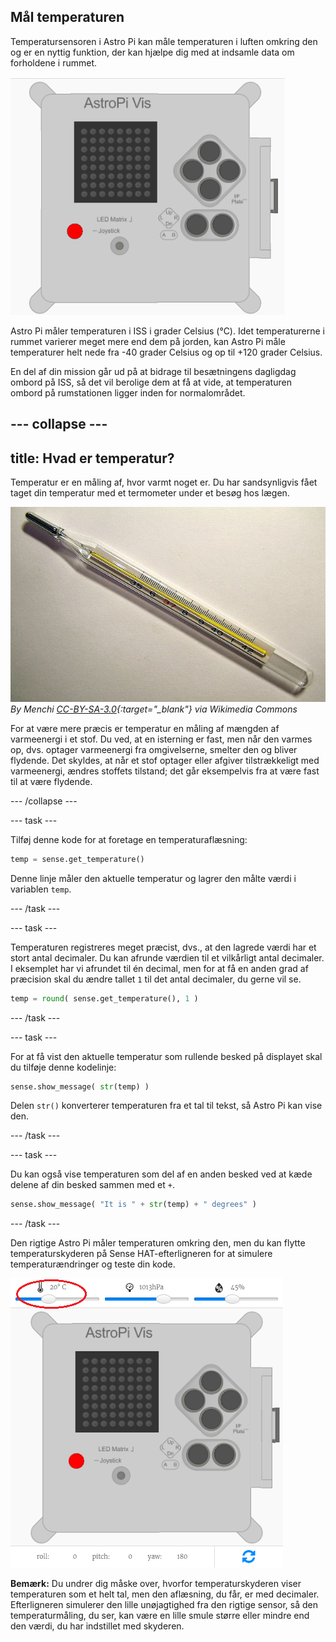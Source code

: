 ## Mål temperaturen

Temperatursensoren i Astro Pi kan måle temperaturen i luften omkring den og er en nyttig funktion, der kan hjælpe dig med at indsamle data om forholdene i rummet.

![Besked om temperaturen](images/degrees-message.gif)

Astro Pi måler temperaturen i ISS i grader Celsius (&deg;C). Idet temperaturerne i rummet varierer meget mere end dem på jorden, kan Astro Pi måle temperaturer helt nede fra -40 grader Celsius og op til +120 grader Celsius.

En del af din mission går ud på at bidrage til besætningens dagligdag ombord på ISS, så det vil berolige dem at få at vide, at temperaturen ombord på rumstationen ligger inden for normalområdet.

--- collapse ---
---
title: Hvad er temperatur?
---
Temperatur er en måling af, hvor varmt noget er. Du har sandsynligvis fået taget din temperatur med et termometer under et besøg hos lægen.

![Termometer](images/thermometer.JPG) *By Menchi [CC-BY-SA-3.0](http://creativecommons.org/licenses/by-sa/3.0/){:target="_blank"} via Wikimedia Commons*

For at være mere præcis er temperatur en måling af mængden af varmeenergi i et stof. Du ved, at en isterning er fast, men når den varmes op, dvs. optager varmeenergi fra omgivelserne, smelter den og bliver flydende. Det skyldes, at når et stof optager eller afgiver tilstrækkeligt med varmeenergi, ændres stoffets tilstand; det går eksempelvis fra at være fast til at være flydende.

--- /collapse ---

--- task ---

Tilføj denne kode for at foretage en temperaturaflæsning:

```python
temp = sense.get_temperature()
```

Denne linje måler den aktuelle temperatur og lagrer den målte værdi i variablen `temp`.

--- /task ---

--- task ---

Temperaturen registreres meget præcist, dvs., at den lagrede værdi har et stort antal decimaler. Du kan afrunde værdien til et vilkårligt antal decimaler. I eksemplet har vi afrundet til én decimal, men for at få en anden grad af præcision skal du ændre tallet `1` til det antal decimaler, du gerne vil se.

```python
temp = round( sense.get_temperature(), 1 )
```

--- /task ---

--- task ---

For at få vist den aktuelle temperatur som rullende besked på displayet skal du tilføje denne kodelinje:

```python
sense.show_message( str(temp) )
```

Delen `str()` konverterer temperaturen fra et tal til tekst, så Astro Pi kan vise den.

--- /task ---

--- task ---

Du kan også vise temperaturen som del af en anden besked ved at kæde delene af din besked sammen med et `+`.

```python
sense.show_message( "It is " + str(temp) + " degrees" )
```

--- /task ---

Den rigtige Astro Pi måler temperaturen omkring den, men du kan flytte temperaturskyderen på Sense HAT-efterligneren for at simulere temperaturændringer og teste din kode.

![Temperaturskyder](images/temperature-slider.png)

**Bemærk:** Du undrer dig måske over, hvorfor temperaturskyderen viser temperaturen som et helt tal, men den aflæsning, du får, er med decimaler. Efterligneren simulerer den lille unøjagtighed fra den rigtige sensor, så den temperaturmåling, du ser, kan være en lille smule større eller mindre end den værdi, du har indstillet med skyderen.